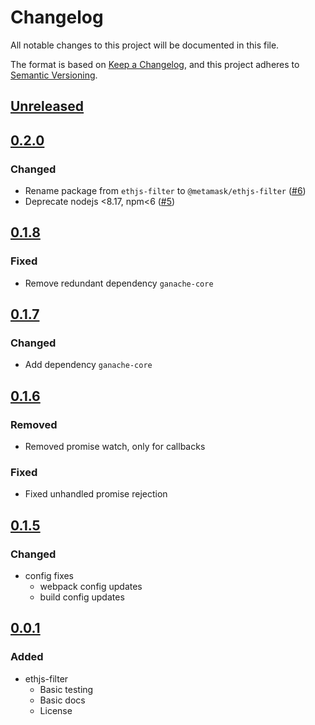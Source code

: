 # Changelog
All notable changes to this project will be documented in this file.

The format is based on [Keep a Changelog](https://keepachangelog.com/en/1.0.0/),
and this project adheres to [Semantic Versioning](https://semver.org/spec/v2.0.0.html).

## [Unreleased]

## [0.2.0]
### Changed
- Rename package from `ethjs-filter` to `@metamask/ethjs-filter` ([#6](https://github.com/MetaMask/ethjs-filter/pull/6))
- Deprecate nodejs <8.17, npm<6 ([#5](https://github.com/MetaMask/ethjs-filter/pull/5))

## [0.1.8]
### Fixed
- Remove redundant dependency `ganache-core`

## [0.1.7]
### Changed
- Add dependency `ganache-core`

## [0.1.6]
### Removed
- Removed promise watch, only for callbacks

### Fixed
- Fixed unhandled promise rejection

## [0.1.5]
### Changed
- config fixes
  - webpack config updates
  - build config updates

## [0.0.1]
### Added
- ethjs-filter
  - Basic testing
  - Basic docs
  - License

[Unreleased]: https://github.com/MetaMask/ethjs-filter/compare/v0.2.0...HEAD
[0.2.0]: https://github.com/MetaMask/ethjs-filter/compare/v0.1.8...v0.2.0
[0.1.8]: https://github.com/MetaMask/ethjs-filter/compare/v0.1.7...v0.1.8
[0.1.7]: https://github.com/MetaMask/ethjs-filter/compare/v0.1.6...v0.1.7
[0.1.6]: https://github.com/MetaMask/ethjs-filter/compare/v0.1.5...v0.1.6
[0.1.5]: https://github.com/MetaMask/ethjs-filter/compare/v0.0.1...v0.1.5
[0.0.1]: https://github.com/MetaMask/ethjs-filter/releases/tag/v0.0.1
